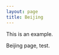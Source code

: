 ```yaml
---
layout: page
title: Beijing
---
```


<p class="message">
  This is an example.
</p>

Beijing page, test.

